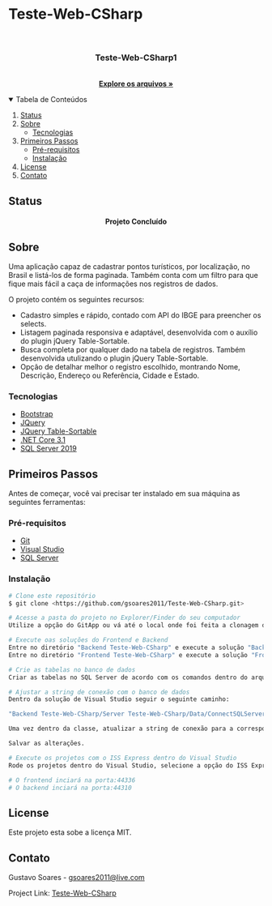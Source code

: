 # Teste-Web-CSharp

<!-- PROJECT LOGO -->
<br />
<p align="center">

  <h3 align="center">Teste-Web-CSharp1</h3>

  <p align="center">
    <br />
    <a href="https://github.com/gsoares2011/Teste-Web-CSharp/tree/main/Teste-Web-CSharp1"><strong>Explore os arquivos »</strong></a>
  </p>
</p>



<!-- TABLE OF CONTENTS -->
<details open="open">
  <summary>Tabela de Conteúdos</summary>
  <ol>
    <li><a href="#status">Status</a></li>
    <li>
      <a href="#sobre">Sobre</a>
      <ul>
        <li><a href="#tecnologias">Tecnologias</a></li>
      </ul>
    </li>
    <li>
      <a href="#primeiros-passos">Primeiros Passos</a>
      <ul>
        <li><a href="#pre-requisitos">Pré-requisitos</a></li>
        <li><a href="#instalacao">Instalação</a></li>
      </ul>
    </li>
    <li><a href="#license">License</a></li>
    <li><a href="#contato">Contato</a></li>
  </ol>
</details>

<!-- Status -->
## Status

<h4 align="center"> 
	  Projeto Concluído 
</h4>

<!-- ABOUT THE PROJECT -->
## Sobre

Uma aplicação capaz de cadastrar pontos turísticos, por localização, no Brasil e listá-los de forma paginada. Também conta com um filtro para que fique mais fácil a caça de informações nos registros de dados.

O projeto contém os seguintes recursos:
* Cadastro simples e rápido, contado com API do IBGE para preencher os selects.
* Listagem paginada responsiva e adaptável, desenvolvida com o auxílio do plugin jQuery Table-Sortable.
* Busca completa por qualquer dado na tabela de registros. Também desenvolvida utulizando o plugin jQuery Table-Sortable.
* Opção de detalhar melhor o registro escolhido, montrando Nome, Descrição, Endereço ou Referência, Cidade e Estado.


### Tecnologias

* [Bootstrap](https://getbootstrap.com)
* [JQuery](https://jquery.com)
* [JQuery Table-Sortable](https://www.jqueryscript.net/table/Paginate-Sort-Filter-Table-Sortable.html)
* [.NET Core 3.1](https://dotnet.microsoft.com/download/dotnet/3.1)
* [SQL Server 2019](https://www.microsoft.com/pt-br/sql-server/sql-server-downloads)



<!-- GETTING STARTED -->
## Primeiros Passos

Antes de começar, você vai precisar ter instalado em sua máquina as seguintes ferramentas:

### Pré-requisitos

* [Git](https://git-scm.com)
* [Visual Studio](https://visualstudio.microsoft.com/pt-br/)
* [SQL Server](https://www.microsoft.com/pt-br/sql-server/sql-server-downloads)

### Instalação

```bash
# Clone este repositório
$ git clone <https://github.com/gsoares2011/Teste-Web-CSharp.git>

# Acesse a pasta do projeto no Explorer/Finder do seu computador
Utilize a opção do GitApp ou vá até o local onde foi feita a clonagem do repositório.

# Execute oas soluções do Frontend e Backend
Entre no diretório "Backend Teste-Web-CSharp" e execute a solução "Backend Teste-Web-CSharp.sln".
Entre no diretório "Frontend Teste-Web-CSharp" e execute a solução "Frontend Teste-Web-CSharp.sln".

# Crie as tabelas no banco de dados
Criar as tabelas no SQL Server de acordo com os comandos dentro do arquivo "Backend Teste-Web-CSharp/Server Teste-Web-CSharp/Data/SQL Server - Tables.sql".

# Ajustar a string de conexão com o banco de dados
Dentro da solução de Visual Studio seguir o seguinte caminho:

"Backend Teste-Web-CSharp/Server Teste-Web-CSharp/Data/ConnectSQLServer.cs"

Uma vez dentro da classe, atualizar a string de conexão para a correspondente de acordo com o seu banco de dados no SQL Server.

Salvar as alterações.

# Execute os projetos com o ISS Express dentro do Visual Studio
Rode os projetos dentro do Visual Studio, selecione a opção do ISS Express

# O frontend inciará na porta:44336
# O backend inciará na porta:44310
````

<!-- LICENSE -->
## License

Este projeto esta sobe a licença MIT.



<!-- CONTACT -->
## Contato

Gustavo Soares - gsoares2011@live.com

Project Link: [Teste-Web-CSharp](https://github.com/gsoares2011/Teste-Web-CSharp.git)
